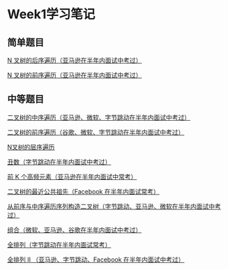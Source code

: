 Week1学习笔记
=============
简单题目
--------
[N 叉树的后序遍历（亚马逊在半年内面试中考过）](https://leetcode-cn.com/problems/n-ary-tree-postorder-traversal/)

[N 叉树的前序遍历（亚马逊在半年内面试中考过）](https://leetcode-cn.com/problems/n-ary-tree-preorder-traversal/description/)

中等题目
--------
[二叉树的中序遍历（亚马逊、微软、字节跳动在半年内面试中考过）](https://leetcode-cn.com/problems/binary-tree-inorder-traversal/)

[二叉树的前序遍历（谷歌、微软、字节跳动在半年内面试中考过）](https://leetcode-cn.com/problems/binary-tree-preorder-traversal/)

[N叉树的层序遍历](https://leetcode-cn.com/problems/n-ary-tree-level-order-traversal/)

[丑数（字节跳动在半年内面试中考过）](https://leetcode-cn.com/problems/chou-shu-lcof/)

[前 K 个高频元素（亚马逊在半年内面试中常考）](https://leetcode-cn.com/problems/top-k-frequent-elements/)

[二叉树的最近公共祖先（Facebook 在半年内面试常考）](https://leetcode-cn.com/problems/lowest-common-ancestor-of-a-binary-tree/)

[从前序与中序遍历序列构造二叉树（字节跳动、亚马逊、微软在半年内面试中考过）](https://leetcode-cn.com/problems/construct-binary-tree-from-preorder-and-inorder-traversal/)

[组合（微软、亚马逊、谷歌在半年内面试中考过）](https://leetcode-cn.com/problems/combinations/)

[全排列（字节跳动在半年内面试常考）](https://leetcode-cn.com/problems/permutations/)

[全排列 II （亚马逊、字节跳动、Facebook 在半年内面试中考过）](https://leetcode-cn.com/problems/permutations-ii/)
